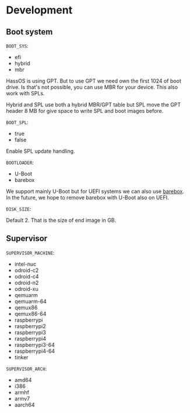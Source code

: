 # Development

## Boot system

`BOOT_SYS`:

- efi
- hybrid
- mbr

HassOS is using GPT. But to use GPT we need own the first 1024 of boot drive. Is that's not possible, you can use MBR for your device. This also work with SPLs.

Hybrid and SPL use both a hybrid MBR/GPT table but SPL move the GPT header 8 MB for give space to write SPL and boot images before.

`BOOT_SPL`:

- true
- false

Enable SPL update handling.

`BOOTLOADER`:

- U-Boot
- barebox

We support mainly U-Boot but for UEFI systems we can also use [barebox](https://barebox.org/). In the future, we hope to remove barebox with U-Boot also on UEFI.

`DISK_SIZE`:

Default 2. That is the size of end image in GB.

## Supervisor

`SUPERVISOR_MACHINE`:

- intel-nuc
- odroid-c2
- odroid-c4
- odroid-n2
- odroid-xu
- qemuarm
- qemuarm-64
- qemux86
- qemux86-64
- raspberrypi
- raspberrypi2
- raspberrypi3
- raspberrypi4
- raspberrypi3-64
- raspberrypi4-64
- tinker

`SUPERVISOR_ARCH`:

- amd64
- i386
- armhf
- armv7
- aarch64
